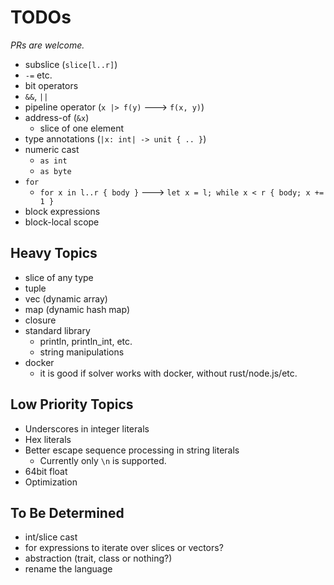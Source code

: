# TODOs

*PRs are welcome.*

- subslice (`slice[l..r]`)
- `-=` etc.
- bit operators
- `&&`, `||`
- pipeline operator (`x |> f(y)` ---> `f(x, y)`)
- address-of (`&x`)
    - slice of one element
- type annotations (`|x: int| -> unit { .. }`)
- numeric cast
    - `as int`
    - `as byte`
- `for`
    - `for x in l..r { body }` ---> `let x = l; while x < r { body; x += 1 }`
- block expressions
- block-local scope

## Heavy Topics

- slice of any type
- tuple
- vec (dynamic array)
- map (dynamic hash map)
- closure
- standard library
    - println, println_int, etc.
    - string manipulations
- docker
    - it is good if solver works with docker, without rust/node.js/etc.

## Low Priority Topics

- Underscores in integer literals
- Hex literals
- Better escape sequence processing in string literals
    - Currently only `\n` is supported.
- 64bit float
- Optimization

## To Be Determined

- int/slice cast
- for expressions to iterate over slices or vectors?
- abstraction (trait, class or nothing?)
- rename the language
